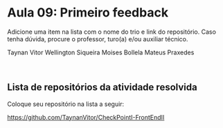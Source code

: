# Aula 09: Primeiro feedback

Adicione uma item na lista com o nome do trio e link do repositório. Caso tenha dúvida, procure o professor, turo(a) e/ou auxiliar técnico.

Taynan Vitor
Wellington Siqueira
Moises Bollela
Mateus Praxedes

<br>

## Lista de repositórios da atividade resolvida

Coloque seu repositório na lista a seguir:

https://github.com/TaynanVitor/CheckPointI-FrontEndII

